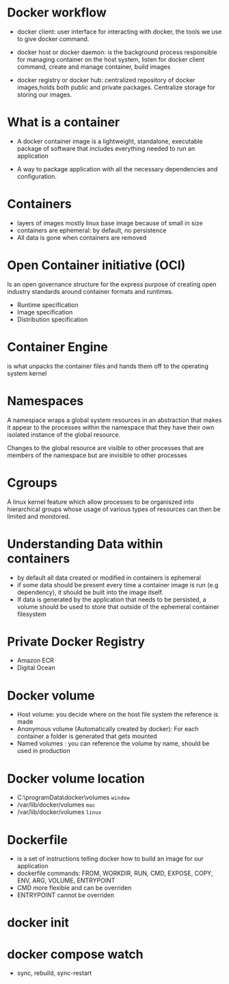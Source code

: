 # Docker workflow
- docker client: user interface for interacting with docker, the tools we use to give docker command.
  
- docker host or docker daemon: is the background process responsible for managing container on the host system, listen for docker client command, create and manage container, build images
  
- docker registry or docker hub: centralized repository of docker images,holds both public and private packages. Centralize storage for storing our images.

# What is a container
- A docker container image is a lightweight, standalone, executable package of software that includes everything needed to run an application

- A way to package application with all the necessary dependencies and configuration.

# Containers
- layers of images mostly linux base image because of small in size
- containers are ephemeral: by default, no persistence
- All data is gone when containers are removed

# Open Container initiative (OCI)
Is an open governance structure for the express purpose of creating open industry standards around container formats and runtimes.
- Runtime specification
- Image specification
- Distribution specification

# Container Engine
is what unpacks the container files and hands them off to the operating system kernel

# Namespaces
A namespace wraps a global system resources in an abstraction that makes it appear to the processes within the namespace that they have their own isolated instance of the global resource.

Changes to the global resource are visible to other processes that are members of the namespace but are invisible to other processes

# Cgroups
A linux kernel feature which allow processes to be organiszed into hierarchical groups whose usage of various types of resources can then be limited and monitored.

# Understanding Data within containers
- by default all data created or modified in containers is ephemeral
- if some data should be present every time a container image is run (e.g dependency), it should be built into the image itself.
- If data is generated by the application that needs to be persisted, a volume should be used to store that outside of the ephemeral container filesystem

# Private Docker Registry
- Amazon ECR
- Digital Ocean
  
# Docker volume
- Host volume: you decide where on the host file system the reference is made
- Anonymous volume (Automatically created by docker): For each container a folder is generated that gets mounted
- Named volumes : you can reference the volume by name, should be used in production

# Docker volume location
- C:\programData\docker\volumes `window`
- /var/lib/docker/volumes `mac`
- /var/lib/docker/volumes `linux`

# Dockerfile
- is a set of instructions telling docker how to build an image for our application
- dockerfile commands: FROM, WORKDIR, RUN, CMD, EXPOSE, COPY, ENV, ARG, VOLUME, ENTRYPOINT
- CMD more flexible and can be overriden
- ENTRYPOINT cannot be overriden

# docker init
# docker compose watch
-  sync, rebuild, sync-restart